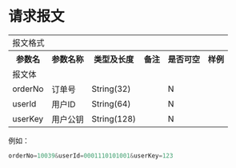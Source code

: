 # 请求报文

<table>
        <tr>
            <td colspan="6">报文格式</td>
        </tr>
        <tr>
            <th>参数名</th>
            <th>参数名称</th>
            <th>类型及长度</th>
            <th>备注</th>
            <th>是否可空</th>
            <th>样例</th>
        </tr>
        <tr>
             <td colspan="6">报文体</td>
        </tr>
        <tr>
            <td>orderNo</td>
            <td>订单号</td>
            <td>String(32)</td>
            <td></td>
            <td>N</td>
            <td></td>
        </tr>
        <tr>
            <td>userId</td>
            <td>用户ID</td>
            <td>String(64)</td>
            <td></td>
            <td>N</td>
            <td></td>
        </tr>
        <tr>
            <td>userKey</td>
            <td>用户公钥</td>
            <td>String(128)</td>
            <td></td>
            <td>N</td>
            <td></td>
        </tr>
</table>

例如：
``` javascript
orderNo=10039&userId=0001110101001&userKey=123 
```

